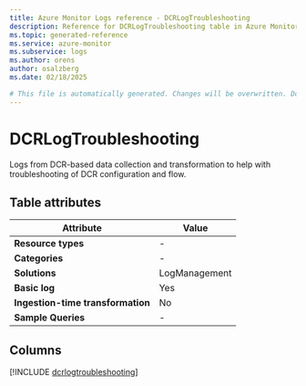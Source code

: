 ```yaml
---
title: Azure Monitor Logs reference - DCRLogTroubleshooting
description: Reference for DCRLogTroubleshooting table in Azure Monitor Logs.
ms.topic: generated-reference
ms.service: azure-monitor
ms.subservice: logs
ms.author: orens
author: osalzberg
ms.date: 02/18/2025

# This file is automatically generated. Changes will be overwritten. Do not change this file directly.
---
```


# DCRLogTroubleshooting

Logs from DCR-based data collection and transformation to help with troubleshooting of DCR configuration and flow.


## Table attributes

|Attribute|Value|
|---|---|
|**Resource types**|-|
|**Categories**|-|
|**Solutions**| LogManagement|
|**Basic log**|Yes|
|**Ingestion-time transformation**|No|
|**Sample Queries**|-|



## Columns
  
[!INCLUDE [dcrlogtroubleshooting](~/reusable-content/ce-skilling/azure/includes/azure-monitor/reference/tables/dcrlogtroubleshooting-include.md)]
